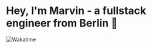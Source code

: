 # Hey, I'm Marvin - a fullstack engineer from Berlin 🦜

![Wakatime](https://wakatime.com/share/@1d3a6af6-640d-4ea2-b7bb-3ce2ad50e78a/5b9bf3cf-63c1-4a30-b341-6e077ac0186c.svg)
